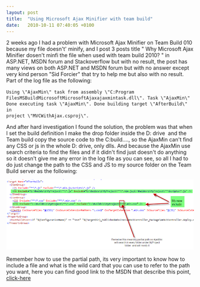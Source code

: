 ```yaml
---
layout: post
title:  "Using Microsoft Ajax Minifier with team build"
date:   2010-10-11 07:40:05 +0100
---
```


2 weeks ago I had a problem with Microsoft Ajax Minifier on Team Build 010 because my file doesn\'t\' minify, and I post 3 posts title \" Why Microsoft Ajax Minifier dosen\'t minfi the file when used with team build 2010? \" in ASP.NET, MSDN forum and Stackoverflow but with no result, the post has many views on both ASP.NET and MSDN forum but with
no answer except very kind person \"Sid Forcier\" that try to help me but also with no result. Part of the log file as the following:

```
Using \"AjaxMin\" task from assembly \"C:Program
FilesMSBuildMicrosoftMicrosoftAjaxajaxmintask.dll\". Task \"AjaxMin\"
Done executing task \"AjaxMin\". Done building target \"AfterBuild\" in
project \"MVCWithAjax.csproj\".

```
And after hard investigation I found the solution, the problem was that when I set the build definition I make the drop folder inside the D: drive  and the Team build copy the source code to the C:build\...., so the AjaxMin can\'t find any CSS or js in the whole D: drive, only dlls. And because the AjaxMin use search criteria to find the files and if it didn\'t find just doesn\'t do anything so it doesn\'t give me any error in the log file as you can see, so all I had to do just change the path to the CSS and JS to my source folder on the Team Build server as the
following:

[![Using AjaxMinifier](/assets/img/2010/10/AjaxMini.png)](/assets/img/2010/10/AjaxMini.png)

Remember how to use the partial path, its very important to know how to include a file and what is the wild card that you can use to refer to the path you want, here you can find good link to the MSDN that describe this point,
[click-here](http://msdn.microsoft.com/en-us/library/ms171453.aspx "Use Wildcard with files")
